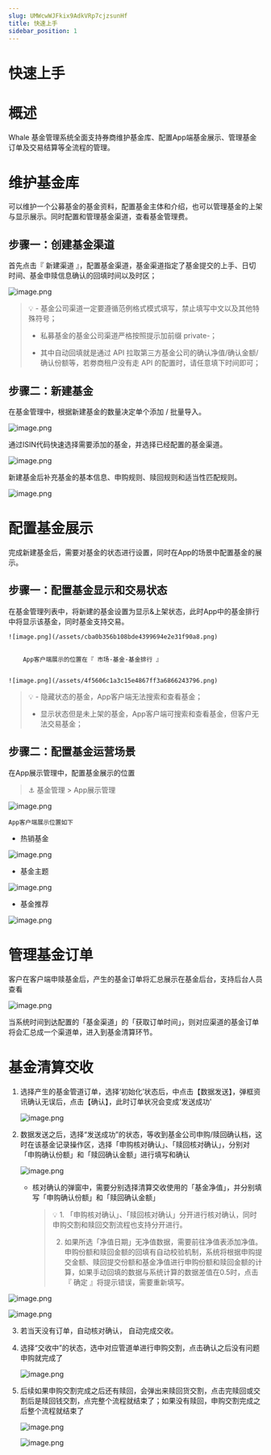 ```yaml
---
slug: UMWcwWJFkix9AdkVRp7cjzsunHf
title: 快速上手
sidebar_position: 1
---
```



# 快速上手


# 概述


Whale 基金管理系统全面支持券商维护基金库、配置App端基金展示、管理基金订单及交易结算等全流程的管理。


# 维护基金库


可以维护一个公募基金的基金资料，配置基金主体和介绍，也可以管理基金的上架与显示展示。同时配置和管理基金渠道，查看基金管理费。


## **步骤一：创建基金渠道**


首先点击『 新建渠道 』，配置基金渠道，基金渠道指定了基金提交的上手、日切时间、基金申赎信息确认的回填时间以及时区；


![image.png](/assets/a8cacc488aacc585124877f85dfaa8f1.png)


> 💡 - 基金公司渠道一定要遵循范例格式模式填写，禁止填写中文以及其他特殊符号；  
>   
> - 私募基金的基金公司渠道严格按照提示加前缀 private-；  
>   
> - 其中自动回填就是通过 API 拉取第三方基金公司的确认净值/确认金额/确认份额等，若劵商租户没有走 API 的配置时，请任意填下时间即可；


## **步骤二：新建基金**


在基金管理中，根据新建基金的数量决定单个添加 / 批量导入。


![image.png](/assets/a1b3d36f41d7f8f82346574ad8a1f31f.png)


通过ISIN代码快速选择需要添加的基金，并选择已经配置的基金渠道。


![image.png](/assets/dcba4a569b4c294d9c7ced353634a467.png)


新建基金后补充基金的基本信息、申购规则、赎回规则和适当性匹配规则。


![image.png](/assets/7e3f7493e56e519627dec4e9037b4f1c.png)


# 配置基金展示


完成新建基金后，需要对基金的状态进行设置，同时在App的场景中配置基金的展示。


## **步骤一：配置基金显示和交易状态**


在基金管理列表中，将新建的基金设置为显示&上架状态，此时App中的基金排行中将显示该基金，同时基金支持交易。


    ![image.png](/assets/cba0b356b108bde4399694e2e31f90a8.png)


        App客户端展示的位置在『 市场-基金-基金排行 』


    ![image.png](/assets/4f5606c1a3c15e4867ff3a6866243796.png)


> 💡 - 隐藏状态的基金，App客户端无法搜索和查看基金；  
>   
> - 显示状态但是未上架的基金，App客户端可搜索和查看基金，但客户无法交易基金；


## **步骤二：配置基金运营场景**


在App展示管理中，配置基金展示的位置


> ⚓ 基金管理 > App展示管理


![image.png](/assets/6887004965cb3248b13a3a82393a3511.png)


    App客户端展示位置如下

- 热销基金

![image.png](/assets/8c027639529ecaa1c8a4d933e6a61f6b.png)

- 基金主题

![image.png](/assets/95a94095121a61d455060a5711df9f5d.png)

- 基金推荐

![image.png](/assets/802cd7d5e6d453eba5f1f20ac31cc5ba.png)


# 管理基金订单


客户在客户端申赎基金后，产生的基金订单将汇总展示在基金后台，支持后台人员查看


![image.png](/assets/400346e7e448d1210a8fe0e195c53b08.png)


当系统时间到达配置的「基金渠道」的「获取订单时间」，则对应渠道的基金订单将会汇总成一个渠道单，进入到基金清算环节。


# 基金清算交收

1. 选择产生的基金管道订单，选择‘初始化’状态后，中点击【数据发送】，弹框资讯确认无误后，点击【确认】，此时订单状况会变成'发送成功'

    ![image.png](/assets/c256d51ca82e7c32c7ae1695df98876a.png)

2. 数据发送之后，选择“发送成功”的状态，等收到基金公司申购/赎回确认档，这时在该基金记录操作区，选择「申购核对确认」、「赎回核对确认」，分别对「申购确认份额」和「赎回确认金额」进行填写和确认

    ![image.png](/assets/acd8be6153c7caf16d3e31141bafd341.png)

    - 核对确认的弹窗中，需要分别选择清算交收使用的「基金净值」，并分别填写「申购确认份额」和「赎回确认金额」

        > 💡 1. 「申购核对确认」、「赎回核对确认」分开进行核对确认，同时申购交割和赎回交割流程也支持分开进行。  
        >   
        > 2. 如果所选「净值日期」无净值数据，需要前往净值表添加净值。申购份额和赎回金额的回填有自动校验机制，系统将根据申购提交金额、赎回提交份额和基金净值进行申购份额和赎回金额的计算，如果手动回填的数据与系统计算的数据差值在0.5时，点击『 确定 』将提示错误，需要重新填写。


![image.png](/assets/7486db87b0f39dbd4de99843646e5345.png)


![image.png](/assets/5f2aeaf136b80bf1416001b2e606a40d.png)

3. 若当天没有订单，自动核对确认， 自动完成交收。
4. 选择“交收中”的状态，选中对应管道单进行申购交割，点击确认之后没有问题申购就完成了

    ![image.png](/assets/bf2794a02e5ef6fe07dde3c63fe437a9.png)

5. 后续如果申购交割完成之后还有赎回，会弹出来赎回货交割，点击完赎回或交割后是赎回钱交割，点完整个流程就结束了；如果没有赎回，申购交割完成之后整个流程就结束了

    ![image.png](/assets/9463109d646a6c44a8e12038453c1589.png)


    ![image.png](/assets/2526ea0f236b168efce3acae2abfefe9.png)

